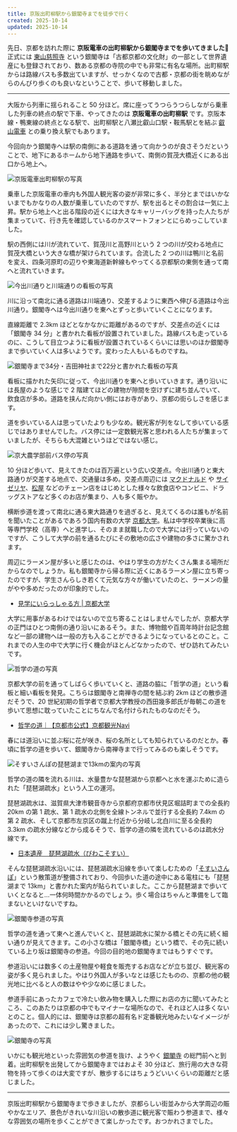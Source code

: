 ```yaml
---
title: 京阪出町柳駅から銀閣寺までを徒歩で行く
created: 2025-10-14
updated: 2025-10-14
---
```


先日、京都を訪れた際に **京阪電車の出町柳駅から銀閣寺までを歩いてきました🚶** 正式には [東山慈照寺](https://www.shokoku-ji.jp/ginkakuji/) という銀閣寺は「古都京都の文化財」の一部として世界遺産にも登録されており、数ある京都の寺院の中でも非常に有名な場所。出町柳駅からは路線バスも多数出ていますが、せっかくなので古都・京都の街を眺めながらのんびり歩くのも良いなということで、歩いて移動しました。

---

大阪から列車に揺られること 50 分ほど。席に座ってうつらうつらしながら乗車した列車の終点の駅で下車、やってきたのは **京阪電車の出町柳駅** です。京阪本線・鴨東線の終点となる駅で、出町柳駅と八瀬比叡山口駅・鞍馬駅とを結ぶ [叡山電車](https://eizandensha.co.jp/) との乗り換え駅でもあります。

今回向かう銀閣寺へは駅の南側にある道路を通って向かうのが良さそうだということで、地下にあるホームから地下通路を歩いて、南側の賀茂大橋近くにある出口から地上へ。

![京阪電車出町柳駅の写真](e0f15727-c182-4715-7c18-13a709091200)

乗車した京阪電車の車内も外国人観光客の姿が非常に多く、半分とまではいかないまでもかなりの人数が乗車していたのですが、駅を出るとその割合は一気に上昇。駅から地上へと出る階段の近くには大きなキャリーバッグを持った人たちが集まっていて、行き先を確認しているのかスマートフォンとにらめっこしていました。

駅の西側には川が流れていて、賀茂川と高野川という 2 つの川が交わる地点に賀茂大橋という大きな橋が架けられています。合流した 2 つの川は鴨川と名前を変え、四条河原町の辺りや東海道新幹線もやってくる京都駅の東側を通って南へと流れていきます。

![今出川通りと川端通りの看板の写真](78c6206d-a4eb-4d9c-3c82-88fd06e73c00)

川に沿って南北に通る道路は川端通り、交差するように東西へ伸びる道路は今出川通り。銀閣寺へは今出川通りを東へとずっと歩いていくことになります。

直線距離で 2.3km ほどとなかなかに距離があるのですが、交差点の近くには「銀閣寺 34 分」と書かれた看板が設置されていました。路線バスも走っているのに、こうして目立つように看板が設置されているくらいには思いのほか銀閣寺まで歩いていく人は多いようです。変わった人もいるものですね。

![銀閣寺まで34分・吉田神社まで22分と書かれた看板の写真](41b8741e-5219-4d56-0a4e-f24b37952300)

看板に描かれた矢印に従って、今出川通りを東へと歩いていきます。通り沿いには長屋のような感じで 2 階建てほどの建物が隙間を空けずに建ち並んでいて、飲食店が多め。道路を挟んだ向かい側にはお寺があり、京都の街らしさを感じます。

道を歩いている人は思っていたよりも少なめ。観光客が列をなして歩いている感じではありませんでした。バス停には一定数観光客と思われる人たちが集まっていましたが、そちらも大混雑というほどではない感じ。

![京大農学部前バス停の写真](e17c2003-2ab4-4200-7fc4-44edb6af6400)

10 分ほど歩いて、見えてきたのは百万遍という広い交差点。今出川通りと東大路通りが交差する地点で、交通量は多め。交差点周辺には [マクドナルド](https://www.mcdonalds.co.jp/) や [サイゼリヤ](https://www.saizeriya.co.jp/)、[松屋](https://www.matsuyafoods.co.jp/matsuya/) などのチェーン店をはじめとした様々な飲食店やコンビニ、ドラッグストアなど多くのお店が集まり、人も多く賑やか。

横断歩道を渡って南北に通る東大路通りを過ぎると、見えてくるのは誰もが名前を聞いたことがあるであろう国内有数の大学 [京都大学](https://www.kyoto-u.ac.jp/ja)。私は中学校卒業後に高等専門学校（高専）へと進学し、そのまま就職したので大学には行っていないのですが、こうして大学の前を通るたびにその敷地の広さや建物の多さに驚かされます。

周辺にラーメン屋が多いと感じたのは、やはり学生の方がたくさん集まる場所だからなのでしょうか。私も銀閣寺から帰る際に近くにあるラーメン屋に立ち寄ったのですが、学生さんらしき若くて元気な方々が働いていたのと、ラーメンの量がやや多めだったのが印象的でした。

- [見学にいらっしゃる方 | 京都大学](https://www.kyoto-u.ac.jp/ja/access/map1r-2)

大学に用事があるわけではないので立ち寄ることはしませんでしたが、京都大学の正門はひとつ南側の通り沿いにあるそう。また、博物館や百周年時計台記念館など一部の建物へは一般の方も入ることができるようになっているとのこと。これまでの人生の中で大学に行く機会がほとんどなかったので、ぜひ訪れてみたいです。

![哲学の道の写真](cc08516d-b01c-48a3-493d-17d8ce4ba400)

京都大学の前を通ってしばらく歩いていくと、道路の脇に「哲学の道」という看板と細い看板を発見。こちらは銀閣寺と南禅寺の間を結ぶ約 2km ほどの散歩道だそうで、20 世紀初期の哲学者で京都大学教授の西田幾多郎氏が毎朝この道を歩いて思想に耽っていたことにちなんで名付けられたものなのだそう。

- [哲学の道｜【京都市公式】京都観光Navi](https://ja.kyoto.travel/tourism/single01.php?category_id=8&tourism_id=2684)

春には道沿いに並ぶ桜に花が咲き、桜の名所としても知られているのだとか。春頃に哲学の道を歩いて、銀閣寺から南禅寺まで行ってみるのも楽しそうです。

![そすいさんぽの琵琶湖まで13kmの案内の写真](20bb4149-64df-4c3f-afdd-bf2d8a7aa700)

哲学の道の隣を流れる川は、水量豊かな琵琶湖から京都へと水を運ぶために造られた「琵琶湖疏水」という人工の運河。

琵琶湖疏水は、滋賀県大津市観音寺から京都府京都市伏見区堀詰町までの全長約 20km の第 1 疏水、第 1 疏水の北側を全線トンネルで並行する全長約 7.4km の第 2 疏水、そして京都市左京区の蹴上付近から分岐し北白川に至る全長約 3.3km の疏水分線などから成るそうで、哲学の道の隣を流れているのは疏水分線です。

- [日本遺産　琵琶湖疏水（びわこそすい）](https://biwakososui.city.kyoto.lg.jp/)

そんな琵琶湖疏水沿いには、琵琶湖疏水沿線を歩いて楽しむための「[そすいさんぽ](https://biwakososui.city.kyoto.lg.jp/episode/detail/47)」という散策道が整備されており、今回歩いた道の途中にある電柱にも「琵琶湖まで 13km」と書かれた案内が貼られていました。ここから琵琶湖まで歩いていくとなると…一体何時間かかるのでしょう。歩く場合はちゃんと準備をして臨まないといけないですね。

![銀閣寺参道の写真](8d08c2e2-af2a-4e40-e084-28ed37803c00)

哲学の道を通って東へと進んでいくと、琵琶湖疏水に架かる橋とその先に続く細い通りが見えてきます。この小さな橋は「銀閣寺橋」という橋で、その先に続いている上り坂は銀閣寺の参道。今回の目的地の銀閣寺まではもうすぐです。

参道沿いには数多くの土産物屋や軽食を販売するお店などが立ち並び、観光客の姿が多く見られました。やはり外国人が多いなとは感じたものの、京都の他の観光地に比べると人の数はやや少なめに感じました。

参道手前にあったカフェで冷たい飲み物を購入した際にお店の方に聞いてみたところ、このあたりは京都の中でもマイナーな場所なので、それほど人は多くないとのこと。個人的には、銀閣寺は京都の超有名ド定番観光地みたいなイメージがあったので、これには少し驚きました。

![銀閣寺の写真](7033221f-7fe5-4248-adc5-ba0d4822d900)

いかにも観光地といった雰囲気の参道を抜け、ようやく [銀閣寺](https://www.shokoku-ji.jp/ginkakuji/) の総門前へと到着。出町柳駅を出発してから銀閣寺まではおよそ 30 分ほど、旅行用の大きな荷物を持って歩くのは大変ですが、散歩するにはちょうどいいくらいの距離だと感じました。

---

京阪出町柳駅から銀閣寺まで歩きましたが、京都らしい街並みから大学周辺の賑やかなエリア、景色がきれいな川沿いの散歩道に観光客で賑わう参道まで、様々な雰囲気の場所を歩くことができて楽しかったです。おつかれさまでした。

